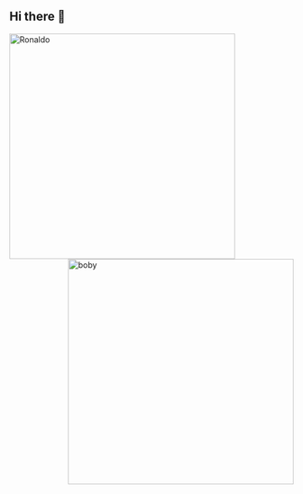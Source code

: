 ## Hi there 👋

<!--
**sahalashter/sahalashter** is a ✨ _special_ ✨ repository because its `README.md` (this file) appears on your GitHub profile.

Here are some ideas to get you started:

- 🔭 I’m currently working on ...
- 🌱 I’m currently learning ...
- 👯 I’m looking to collaborate on ...
- 🤔 I’m looking for help with ...
- 💬 Ask me about ...
- 📫 How to reach me: ...
- 😄 Pronouns: ...
- ⚡ Fun fact: ...
-->
<img src="https://media.giphy.com/media/v1.Y2lkPWVjZjA1ZTQ3NmI4MW8wNTRqMHFiamF4cGpzZmt6ODVmM3J5aDFlbXgzbXAyejV3ZSZlcD12MV9naWZzX3JlbGF0ZWQmY3Q9Zw/13VyVg3ZMtziGk/giphy.gif" alt="Ronaldo" width="400" align="left">
<img src="https://media3.giphy.com/media/v1.Y2lkPTc5MGI3NjExODZ4MzNkNGpjZGs5cTU3M2lndTdxejlqcXptbnU5YXY5bW9tZzZyOCZlcD12MV9pbnRlcm5hbF9naWZfYnlfaWQmY3Q9Zw/mSmfiPMWBIoug0Vks7/giphy.gif" alt="boby" width="400" align="right">
